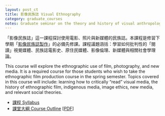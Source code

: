 ```yaml
---
layout: post_ct
title: 影像民族誌 Visual Ethnography
category: graduate_courses
notes: Graduate seminar on the theory and history of visual anthropology.
---
```


「影像民族誌」這一課程探討使用電影、照片與新媒體的民族誌。本課程是修習下學期「[影像民族誌製作]({{site.baseurl}}/posts/visual-ethnography-production)」的必備先修課。課程議題涵括：學習如何批判性的「閱讀」視覺媒體、民族誌電影史、原住民媒體、影像倫理、新媒體與相關社會學理論。

This course will explore the ethnographic use of film, photography, and new media. It is a required course for those students who wish to take the ethnographic film production course in the spring semester. Topics covered in this course will include: learning how to critically “read” visual media, the history of ethnographic film, indigenous media, image ethics, new media, and relevant social theories.

* [課程 Syllabus][Syllabus]
* [課堂大綱 Course Outline][course_outline] [[PDF][course_outline_pdf]]


[Syllabus]:https://docs.google.com/document/pub?id=1Axk4v8ZOP-1_pbIKXvdMhmPn8C6gnK4yucGXZPo8ZJA
[course_outline]:https://docs.google.com/spreadsheet/pub?key=0AlIzY9pLiJVZdG9TTXdXblZYSkowbVB1d1d0a1NZbmc&single=true&gid=0&output=html
[course_outline_pdf]:https://docs.google.com/spreadsheet/pub?key=0AlIzY9pLiJVZdG9TTXdXblZYSkowbVB1d1d0a1NZbmc&single=true&gid=0&output=pdf
